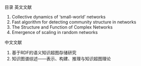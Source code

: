 目录 
英文文献
1. Collective dynamics of ‘small-world’ networks
2. Fast algorithm for detecting community structure in networks
3. The Structure and Function of Complex Networks
4. Emergence of scaling in random networks

中文文献
1. 基于RDF的语义知识超图存储研究
2. 知识图谱综述——表示、构建、推理与知识超图理论
